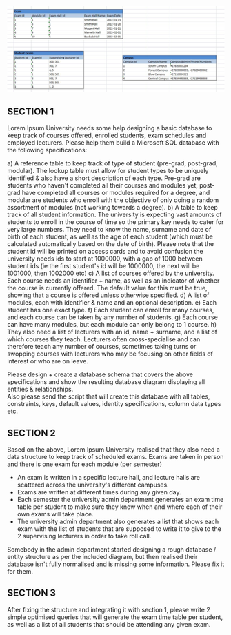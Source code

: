 ![current db layout](./sql-denormalised-tables.png)

## SECTION 1 

Lorem Ipsum University needs some help designing a basic database to keep track of courses offered, enrolled students, exam schedules and employed lecturers.
Please help them build a Microsoft SQL database with the following specifications:

a) A reference table to keep track of type of student (pre-grad, post-grad, modular).  The lookup table must allow for student types to be uniquely identified & also 
have a short description of each type.  Pre-grad are students who haven't completed all their courses and modules yet, post-grad have completed all courses or modules required for a degree,
and modular are students who enroll with the objective of only doing a random assortment of modules (not working towards a degree).
b) A table to keep track of all student information.  The university is expecting vast amounts of students to enroll in the course of time so the primary key needs to cater for very 
large numbers.  They need to know the name, surname and date of birth of each student, as well as the age of each student (which must be calculated automatically based on the date of birth).
Please note that the student id will be printed on access cards and to avoid confusion the university needs ids to start at 1000000, with a gap of 1000 between student ids 
(ie the first student's id will be 1000000, the next will be 1001000, then 1002000 etc)
c) A list of courses offered by the university.  Each course needs an identifier + name, as well as an indicator of whether the course is currently offered.  The default value for this must be true,
showing that a course is offered unless otherwise specified.
d) A list of modules, each with identifier & name and an optional description.
e) Each student has one exact type.
f) Each student can enroll for many courses, and each course can be taken by any number of students.
g) Each course can have many modules, but each module can only belong to 1 course.
h) They also need a list of lecturers with an id, name + surname, and a list of which courses they teach.  Lecturers often cross-specialise and can therefore teach any number of courses, sometimes
taking turns or swopping courses with lecturers who may be focusing on other fields of interest or who are on leave.

Please design + create a database schema that covers the above specifications and show the resulting database diagram displaying all entities & relationships.  
Also please send the script that will create this database with all tables, constraints, keys, default values, identity specifications, column data types etc.


## SECTION 2
Based on the above, Lorem Ipsum University realised that they also need a data structure to keep track of scheduled exams.  Exams are taken in person and there is one exam for each module (per semester)
- An exam is written in a specific lecture hall, and lecture halls are scattered across the university's different campuses.
- Exams are written at different times during any given day.
- Each semester the university admin department generates an exam time table per student to make sure they know when and where each of their own exams will take place.
- The university admin department also generates a list that shows each exam with the list of students that are supposed to write it to give to the 2 supervising lecturers in order to take roll call.

Somebody in the admin department started designing a rough database / entity structure as per the included diagram, but then realised their database isn't fully normalised and is missing some information.
Please fix it for them.


## SECTION 3
After fixing the structure and integrating it with section 1, please write 2 simple optimised queries that will generate the exam time table per student, as well as a list of all students that should be 
attending any given exam.



